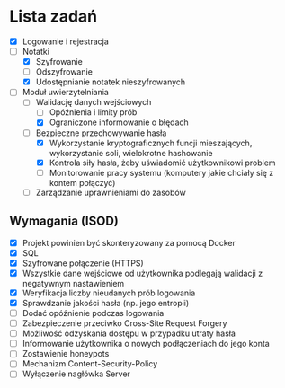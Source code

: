 # Lista zadań
- [X] Logowanie i rejestracja
- [ ] Notatki 
  - [X] Szyfrowanie
  - [ ] Odszyfrowanie
  - [X] Udostępnianie notatek nieszyfrowanych
- [ ] Moduł uwierzytelniania 
  - [ ] Walidację danych wejściowych
    - [ ] Opóźnienia i limity prób
    - [X] Ograniczone informowanie o błędach
  - [ ] Bezpieczne przechowywanie hasła
    - [X] Wykorzystanie kryptograficznych funcji mieszających, wykorzystanie soli, wielokrotne hashowanie
    - [X] Kontrola siły hasła, żeby uświadomić użytkownikowi problem
    - [ ] Monitorowanie pracy systemu (komputery jakie chciały się z kontem połączyć)
  - [ ] Zarządzanie uprawnieniami do zasobów
## Wymagania (ISOD)
  - [X] Projekt powinien być skonteryzowany za pomocą Docker
  - [X] SQL
  - [X] Szyfrowane połączenie (HTTPS)
  - [X] Wszystkie dane wejściowe od użytkownika podlegają walidacji z negatywnym nastawieniem
  - [X] Weryfikacja liczby nieudanych prób logowania
  - [X] Sprawdzanie jakości hasła (np. jego entropii)
  - [ ] Dodać opóźnienie podczas logowania
  - [ ] Zabezpieczenie przeciwko Cross-Site Request Forgery
  - [ ] Możliwość odzyskania dostępu w przypadku utraty hasła
  - [ ] Informowanie użytkownika o nowych podłączeniach do jego konta
  - [ ] Zostawienie honeypots
  - [ ] Mechanizm Content-Security-Policy
  - [ ] Wyłączenie nagłówka Server
